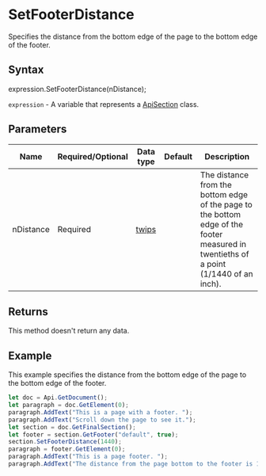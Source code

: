 # SetFooterDistance

Specifies the distance from the bottom edge of the page to the bottom edge of the footer.

## Syntax

expression.SetFooterDistance(nDistance);

`expression` - A variable that represents a [ApiSection](../ApiSection.md) class.

## Parameters

| **Name** | **Required/Optional** | **Data type** | **Default** | **Description** |
| ------------- | ------------- | ------------- | ------------- | ------------- |
| nDistance | Required | [twips](../../Enumeration/twips.md) |  | The distance from the bottom edge of the page to the bottom edge of the footer measured in twentieths of a point (1/1440 of an inch). |

## Returns

This method doesn't return any data.

## Example

This example specifies the distance from the bottom edge of the page to the bottom edge of the footer.

```javascript
let doc = Api.GetDocument();
let paragraph = doc.GetElement(0);
paragraph.AddText("This is a page with a footer. ");
paragraph.AddText("Scroll down the page to see it.");
let section = doc.GetFinalSection();
let footer = section.GetFooter("default", true);
section.SetFooterDistance(1440);
paragraph = footer.GetElement(0);
paragraph.AddText("This is a page footer. ");
paragraph.AddText("The distance from the page bottom to the footer is 1 inch (1440 twentieths of a point).");
```
